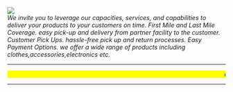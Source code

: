 <html>
<head>
  <title>
    meta data about ekart
  </title>
  </haed>
  <body>
    <img src="https://encrypted-tbn0.gstatic.com/images?q=tbn:ANd9GcSeOL5lC75t2QwDqbsi7OrffHBpebkPT8oUoQ&usqp=CAU"><br>
<i>We invite you to leverage our capacities, services, and capabilities to deliver your products to your customers on time.
First Mile and Last Mile Coverage. easy pick-up and delivery from partner facility to the customer.
Customer Pick Ups. hassle-free pick up and return processes.
Easy Payment Options. we offer a wide range of products including clothes,accessories,electronics etc.</i>
  <hr>
<marquee bgcolor="yellow"><font color="green">ekart the quality shipping</font></marquee><hr>  

  </body>
</html>
